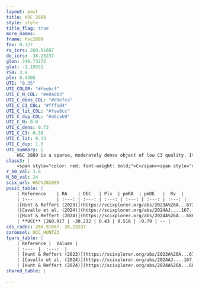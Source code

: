 ```yaml
---
layout: post
title: HSC 2889
style: style
title_flag: true
more_names: 
fname: hsc2889
fov: 0.127
ra_icrs: 260.91687
de_icrs: -38.23237
glon: 349.73272
glat: -1.19551
r50: 3.8
plx: 0.4305
UTI: "0.35"
UTI_COLOR: "#feebcf"
UTI_C_N_COL: "#e0a6b3"
UTI_C_dens_COL: "#d9efca"
UTI_C_C3_COL: "#fff1d4"
UTI_C_lit_COL: "#fee8cc"
UTI_C_dup_COL: "#a6cab9"
UTI_C_N: 0.0
UTI_C_dens: 0.73
UTI_C_C3: 0.38
UTI_C_lit: 0.33
UTI_C_dup: 1.0
UTI_summary: |
    HSC 2889 is a sparse, moderately dense object of low C3 quality. It was recently reported in the literature.<br><br><span style="color: #99180f; font-weight: bold;">Warning: </span>contains less than 25 stars with <i>P>0.5</i> estimated.
class3: |
    <span style="color: red; font-weight: bold;">C</span><span style="color: #FFC300; font-weight: bold;">B</span>
r_50_val: 3.8
N_50_val: 24
scix_url: HSC%202889
posit_table: |
    | Reference    | RA    | DEC   | Plx  | pmRA  | pmDE   |  Rv  |
    | :---         | :---: | :---: | :---: | :---: | :---: | :---: |
    |[Hunt & Reffert (2023)](https://scixplorer.org/abs/2023A%26A...673A.114H) | 260.934 | -38.216 | 0.424 | 0.501 | -0.774 | -- |
    |[Cavallo et al. (2024)](https://scixplorer.org/abs/2024AJ....167...12C) | 260.906 | -38.23 | 0.424 | -- | -- | -- |
    |[Hunt & Reffert (2024)](https://scixplorer.org/abs/2024A%26A...686A..42H) | 260.934 | -38.216 | 0.424 | 0.501 | -0.774 | -- |
    | **UCC** |260.917 | -38.232 | 0.43 | 0.516 | -0.79 | -- | 
cds_radec: 260.91687,-38.23237
carousel: UCC_HUNT23
fpars_table: |
    | Reference |  Values |
    | :---  |  :---:  |
    | [Hunt & Reffert (2023)](https://scixplorer.org/abs/2023A%26A...673A.114H) | `AV50=3.262, diffAV50=1.332, MOD50=12.093, logAge50=7.436` |
    | [Cavallo et al. (2024)](https://scixplorer.org/abs/2024AJ....167...12C) | `AV50=3.28, dMod50=12.36, logAge50=7.2, [Fe/H]50=0.19` |
    | [Hunt & Reffert (2024)](https://scixplorer.org/abs/2024A%26A...686A..42H) | `MassJ=236.963` |
shared_table: |
    
---
```

